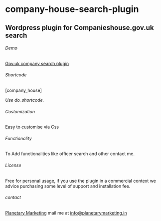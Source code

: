 # company-house-search-plugin
## Wordpress plugin for Companieshouse.gov.uk search

###### Demo
[Gov.uk company search plugin](https://theangeltrust.com/gov-uk-company-search/)

###### Shortcode
[company_house]

*Use do_shortcode.*

###### Customization
Easy to customise via Css

###### Functionality 
To Add functionalities like officer search and other contact me.

###### License
Free for personal usage, if you use the plugin in a commercial context we advice purchasing some level of support and installation fee.

###### contact
[Planetary Marketing](https://planetarymarketing.in)
mail me at info@planetarymarketing.in
